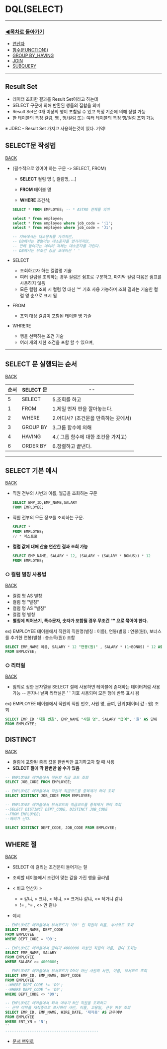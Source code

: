# DQL(SELECT)
--------------------------------------

### [◀목차로 돌아가기](https://github.com/senspond20/Oracle)

  + [연산자](https://github.com/senspond20/Oracle/blob/master/O1_DQL(SELECT)/1_연산자.md#연산자)
  + [함수(FUNCTION)](https://github.com/senspond20/Oracle/tree/master/O1_DQL(SELECT)/%ED%95%A8%EC%88%98(FUNCTION)#%ED%95%A8%EC%88%98-function))
  + [GROUP BY_HAVING](https://github.com/senspond20/Oracle/blob/master/O1_DQL(SELECT)/3_GroupByHaving.md#groupbyhaving)
  + [JOIN](https://github.com/senspond20/Oracle/blob/master/O1_DQL(SELECT)/4_Join.md#join)
  + [SUBQUERY](https://github.com/senspond20/Oracle/blob/master/O1_DQL(SELECT)/5_SUBQUERY.md#subquery서브-쿼리)
-------------------------

## Result Set

- 데이터 조회한 결과를 Result Set이라고 하는데
- SELECT 구문에 의해 반환된 행들의 집합을 의미
- Result Set은 0개 이상의 행이 포함될 수 있고 특정 기준에 의해 정렬 가능
- 한 테이블의 특정 컬럼, 행 , 행/컬럼 또는 여러 테이블의 특정 행/컬럼 조회 가능

※ JDBC - Result Set 가지고 사용하는것이 있다. 기억!


## SELECT문 작성법
[  BACK](#dqlselect)

+ (필수적으로 있어야 하는 구문 -> SELECT, FROM)

    + **SELECT** 컬럼 명 [, 컬럼명, ...]

    + **FROM** 테이블 명

    + **WHERE** 조건식;

    ```sql
    SELECT * FROM EMPLOYEE; -- * ASTRO 전체를 의미

    select * from employee;
    select * from employee where job_code = 'j1';
    select * from employee where job_code = 'J1';

    -- 자바에서는 대소문자를 가리지만,
    -- DB에서는 명령어는 대소문자를 안가리지만, 
    -- 안에 들어가는 데이터 자체는 대소문자를 가린다.
    -- DB에서는 무조건 싱글 코테이션 ' '
    ```

+ SELECT
    + 조회하고자 하는 컬럼명 기술
    + 여러 컬럼을 조회하는 경우 컬럼은 쉼표로 구분하고, 마지막 컬럼 다음은 쉼표를 사용하지 않음
    + 모든 컬럼 조회 시 컬럼 명 대신 '*' 기호 사용 가능하며 조회 결과는 기술한 컬럼 명 순으로 표시 됨
+ FROM
    + 조회 대상 컬럼이 포함된 테이블 명 기술
+ WHRERE
    + 행을 선택하는 조건 기술
    + 여러 개의 제한 조건을 포함 할 수 있으며,

------------------------------------------------
## SELECT 문 실행되는 순서
[  BACK](#dqlselect)

|순서| SELECT 문 |--|
|-----|--------------------| --|
| 5 | SELECT |5.조회를 하고|
| 1 | FROM   |1.제일 먼저 판을 깔아놓는다.|
| 2 | WHERE |2.어디서? (조건문을 만족하는 곳에서) |
| 3 | GROUP BY |3.그룹 함수에 의해|
| 4 | HAVING |4.( 그룹 함수에 대한 조건을 가지고)|
| 6 | ORDER BY |6.정렬하고 끝낸다.|


-----------------

## SELECT 기본 예시
[  BACK](#dqlselect)

+ 직원 전부의 사번과 이름, 월급을 조회하는 구문

    ```sql
    SELECT EMP_ID,EMP_NAME,SALARY 
    FROM EMPLOYEE;
    ```
+ 직원 전부의 모든 정보를 조회하는 구문. 
    ```sql
    SELECT * 
    FROM EMPLOYEE;
    // * 아스트로
    ```

+ **컬럼 값에 대해 산술 연산한 결과 조회 가능**
    ```sql
    SELECT EMP_NAME, SALARY * 12, (SALARY + (SALARY * BONUS)) * 12
    FROM EMPLOYEE;
    ```

### ○ 컬럼 별칭 사용법
[  BACK](#dqlselect)

+ 컬럼 명 AS 별칭
+ 컬럼 명 "별칭"
+ 컬럼 명 AS "별칭" 
+ 컬럼 명 별칭
+ **별칭에 띄어쓰기, 특수문자, 숫자가 포함될 경우 무조건 "" 으로 묶어야 한다.**

ex) EMPLOYEE 테이블에서 직원의 직원명(별칭 : 이름), 연봉(별칭 : 연봉(원)), 보너스를 추가한 연봉(별칭 : 총소득(원)) 조합

```sql
SELECT EMP_NAME 이름, SALARY * 12 "연봉(원)" , SALARY * (1+BONUS) * 12 AS "총소득(원)"
FROM EMPLOYEE;
```

### ○ 리터럴
[  BACK](#dqlselect)
+ 임의로 정한 문자열을 SELECT 절에 사용하면 테이블에 존재하는 데이터처럼 사용 가능
-- 문자나 날짜 리터널은 ' ' 기호 사용되며 모든 행에 반복 표시 됨

ex) EMPLOYEE 테이블에서 직원의 직원 번호, 사원 명, 급여, 단위(데이터 값 : 원) 조회

```sql
SELECT EMP_ID "직원 번호", EMP_NAME "사원 명", SALARY "급여", '원' AS 단위
FROM EMPLOYEE;
```

##  DISTINCT 
[  BACK](#dqlselect)
 + 컬럼에 포함된 중복 값을 한번씩만 표기하고자 할 때 사용
 + **SELECT 절에 딱 한번만 쓸 수가 있음**

```SQL
-- EMPLOYEE 테이블에서 직원의 직급 코드 조회
SELECT JOB_CODE FROM EMPLOYEE;

-- EMPLOYEE 테이블에서 직원의 직급코드를 중복제거 하여 조회
SELECT DISTINCT JOB_CODE FROM EMPLOYEE;

-- EMPLOYEE 테이블에서 부서코드와 직급코드를 중복제거 하여 조회
--SELECT DISTINCT DEPT_CODE, DISTINCT JOB_CODE
--FROM EMPLOYEE;
--에러가 난다.

SELECT DISTINCT DEPT_CODE, JOB_CODE FROM EMPLOYEE;
```

## WHERE 절 
[  BACK](#dqlselect)
 + SELECT 에 걸리는 조건문이 들어가는 절
 + 조회할 테이블에서 조건이 맞는 값을 가진 행을 골라냄
 + < 비교 연산자 >
     + = 같냐, > 크냐, < 작냐, >= 크거냐 같냐, <= 작거냐 같냐
    + != , ^= , <> 안 같냐

 + 예시

 ```SQL
-- EMPLOYEE 테이블에서 부서코드가 'D9' 인 직원의 이름, 부서코드 조회
SELECT EMP_NAME, DEPT_CODE
FROM EMPLOYEE
WHERE DEPT_CODE = 'D9';

-- EMPLOYEE 테이블에서 급여가 4000000 이상인 직원의 이름, 급여 조회는
SELECT EMP_NAME, SALARY
FROM EMPLOYEE
WHERE SALARY >= 4000000;

-- EMPLOYEE 테이블에서 부서코드가 D9이 아닌 사원의 사번, 이름, 부서코드 조회
SELECT EMP_ID, EMP_NAME, DEPT_CODE
FROM EMPLOYEE
--WHERE DEPT_CODE != 'D9';
--WHERE DEPT_CODE ^= 'D9';
WHERE DEPT_CODE <> 'D9';

-- EMPLOYEE 테이블에서 퇴사 여부가 N인 직원을 조회하고
-- 근무 여부를 재직중으로 표시하여 사번, 이름, 고용일, 근무 여부 조회
SELECT EMP_ID, EMP_NAME, HIRE_DATE, '재직중' AS 근무여부
FROM EMPLOYEE
WHERE ENT_YN = 'N';
``
------------------------------------------
```
+ [문서 맨위로](#dqlselect)
